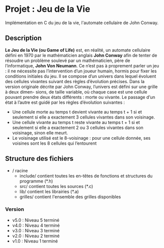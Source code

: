 # Projet : Jeu de la Vie

Implémentation en C du jeu de la vie, l'automate cellulaire de John Conway.

## Description

**Le Jeu de la Vie (ou Game of Life)** est, en réalité, un automate cellulaire défini en 1970
par le mathématicien anglais **John Conway** afin de tenter de résoudre un problème soulevé par un
mathématicien, père de l’informatique, **John Von Neumann**.
Ce n’est pas à proprement parler un jeu : il ne nécessite pas l’intervention d’un joueur humain, hormis
pour fixer les conditions initiales du jeu. Il se compose d’un univers dans lequel évoluent des cellules
vivantes suivant des règles d’évolution précises.
Dans la version originale décrite par John Conway, l’univers est défini sur une grille à deux dimen-
sions, de taille variable, où chaque case est une cellule pouvant prendre deux états différents : morte ou
vivante. Le passage d’un état à l’autre est guidé par les règles d’évolution suivantes :
  * Une cellule morte au temps t devient vivante au temps t + 1 si et seulement si elle a exactement 3
cellules vivantes dans son voisinage.
  * Une cellule vivante au temps t reste vivante au temps t + 1 si et seulement si elle a exactement 2
ou 3 cellules vivantes dans son voisinage, sinon elle meurt.
  * Le voisinage utilisé est le 8-voisinage : pour une cellule donnée, ses voisines sont les 8 cellules
qui l’entourent

Structure des fichiers
----------------------

- / racine
    - include/ contient toutes les en-têtes de fonctions et structures du programme (*.h)
	- src/ contient toutes les sources (*.c)
	- lib/ contient les librairies (*.a)
	- grilles/ contient l'ensemble des grilles disponibles

### Version
- v5.0 : Niveau 5 terminé
- v4.0 : Niveau 4 terminé 
- v3.0 : Niveau 3 terminé
- v2.0 : Niveau  2 terminé
- v1.0 : Niveau  1 terminé
